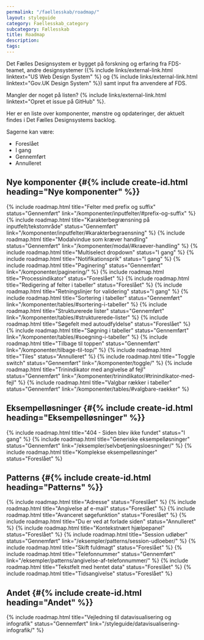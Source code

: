 ```yaml
---
permalink: "/faellesskab/roadmap/"
layout: styleguide
category: Faellesskab_category
subcategory: Fællesskab
title: Roadmap
description:
tags:
---
```


Det Fælles Designsystem er bygget på forskning og erfaring fra FDS-teamet, andre designsystemer ({% include links/external-link.html linktext="US Web Design System" %} og {% include links/external-link.html linktext="Gov.UK Design System" %}) samt input fra anvendere af FDS.

Mangler der noget på listen? {% include links/external-link.html linktext="Opret et issue på GitHub" %}.

Her er en liste over komponenter, mønstre og opdateringer, der aktuelt findes i Det Fælles Designsystems backlog.

Sagerne kan være:

- <span class="badge badge-small badge-info">Foreslået</span>
- <span class="badge badge-small badge-warning">I gang</span>
- <span class="badge badge-small badge-success">Gennemført</span>
- <span class="badge badge-small badge-error">Annulleret</span>

## Nye komponenter {#{% include create-id.html heading="Nye komponenter" %}}

{% include roadmap.html title="Felter med prefix og suffix" status="Gennemført" link="/komponenter/inputfelter/#prefix-og-suffix" %}
{% include roadmap.html title="Karakterbegrænsning på inputfelt/tekstområde" status="Gennemført" link="/komponenter/inputfelter/#karakterbegraensning" %}
{% include roadmap.html title="Modalvindue som kræver handling" status="Gennemført" link="/komponenter/modal/#kraever-handling" %}
{% include roadmap.html title="Multiselect dropdown" status="I gang" %}
{% include roadmap.html title="Notifikationsprik" status="I gang" %}
{% include roadmap.html title="Paginering" status="Gennemført" link="/komponenter/paginering/" %}
{% include roadmap.html title="Processindikator" status="Foreslået" %}
{% include roadmap.html title="Redigering af felter i tabeller" status="Foreslået" %}
{% include roadmap.html title="Retningslinjer for validering" status="I gang" %}
{% include roadmap.html title="Sortering i tabeller" status="Gennemført" link="/komponenter/tables/#sortering-i-tabeller" %}
{% include roadmap.html title="Strukturerede lister" status="Gennemført" link="/komponenter/tables/#strukturerede-lister" %}
{% include roadmap.html title="Søgefelt med autoudfyldelse" status="Foreslået" %}
{% include roadmap.html title="Søgning i tabeller" status="Gennemført" link="/komponenter/tables/#soegning-i-tabeller" %}
{% include roadmap.html title="Tilbage til toppen" status="Gennemført" link="/komponenter/tilbage-til-top/" %}
{% include roadmap.html title="Tiles" status="Annulleret" %}
{% include roadmap.html title="Toggle switch" status="Gennemført" link="/komponenter/toggle/" %}
{% include roadmap.html title="Trinindikator med angivelse af fejl" status="Gennemført" link="/komponenter/trinindikator/#trinindikator-med-fejl" %}
{% include roadmap.html title="Valgbar rækker i tabeller" status="Gennemført" link="/komponenter/tables/#valgbare-raekker" %}

## Eksempelløsninger {#{% include create-id.html heading="Eksempelløsninger" %}}

{% include roadmap.html title="404 - Siden blev ikke fundet" status="I gang" %}
{% include roadmap.html title="Generiske eksempelløsninger" status="Gennemført" link="/eksempler/selvbetjeningsloesninger/" %}
{% include roadmap.html title="Komplekse eksempelløsninger" status="Foreslået" %}

## Patterns {#{% include create-id.html heading="Patterns" %}}

{% include roadmap.html title="Adresse" status="Foreslået" %}
{% include roadmap.html title="Angivelse af e-mail" status="Foreslået" %}
{% include roadmap.html title="Avanceret søgefunktion" status="Foreslået" %}
{% include roadmap.html title="Du er ved at forlade siden" status="Annulleret" %}
{% include roadmap.html title="Kontekstnært hjælpepanel" status="Foreslået" %}
{% include roadmap.html title="Session udløber" status="Gennemført" link="/eksempler/patterns/session-udloeber/" %}
{% include roadmap.html title="Skift fuldmagt" status="Foreslået" %}
{% include roadmap.html title="Telefonnummer" status="Gennemført" link="/eksempler/patterns/angivelse-af-telefonnummer/" %}
{% include roadmap.html title="Tekstfelt med hentet data" status="Foreslået" %}
{% include roadmap.html title="Tidsangivelse" status="Foreslået" %}

## Andet {#{% include create-id.html heading="Andet" %}}

{% include roadmap.html title="Vejledning til datavisualisering og infografik" status="Gennemført" link="/styleguide/datavisualisering-infografik/" %}